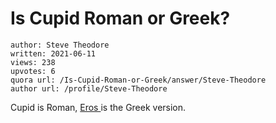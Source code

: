 # Is Cupid Roman or Greek?

	author: Steve Theodore
	written: 2021-06-11
	views: 238
	upvotes: 6
	quora url: /Is-Cupid-Roman-or-Greek/answer/Steve-Theodore
	author url: /profile/Steve-Theodore


Cupid is Roman, [Eros ](https://www.theoi.com/Ouranios/Eros.html)is the Greek version.

